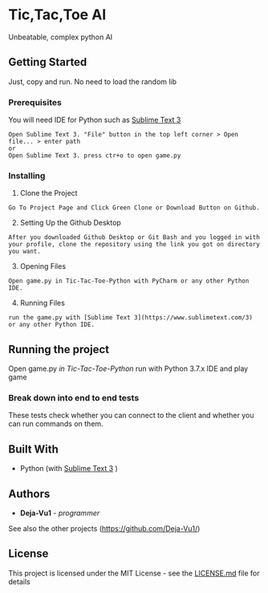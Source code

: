 # Tic,Tac,Toe AI

Unbeatable, complex python AI


## Getting Started

Just, copy and run. No need to load the random lib

### Prerequisites

You will need IDE for Python such as [Sublime Text 3](https://www.sublimetext.com/3)

```
Open Sublime Text 3. "File" button in the top left corner > Open file... > enter path
or
Open Sublime Text 3. press ctr+o to open game.py
```

### Installing

1) Clone the Project

```
Go To Project Page and Click Green Clone or Download Button on Github.
```

2) Setting Up the Github Desktop

```
After you downloaded Github Desktop or Git Bash and you logged in with your profile, clone the repository using the link you got on directory you want.
```


3) Opening Files

```
Open game.py in Tic-Tac-Toe-Python with PyCharm or any other Python IDE.
```

4) Running Files

```
run the game.py with [Sublime Text 3](https://www.sublimetext.com/3) or any other Python IDE.
```

## Running the project

Open game.py *in Tic-Tac-Toe-Python*
run with Python 3.7.x IDE
and play game

### Break down into end to end tests

These tests check whether you can connect to the client and whether you can run commands on them.

## Built With

* Python (with [Sublime Text 3](https://www.sublimetext.com/3) )

## Authors

* **Deja-Vu1** - *programmer* 

See also the other projects (https://github.com/Deja-Vu1/)

## License

This project is licensed under the MIT License - see the [LICENSE.md](https://github.com/Deja-Vu1/Tic-Tac-Toe-Python/blob/master/LICENSE) file for details
